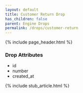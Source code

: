 ```yaml
---
layout: default
title: Customer Return Drop
has_children: false
parent: Engine Drops
permalink: /drops/customer-return
---
```


{% include page_header.html %}

### Drop Attributes

- id
- number
- created_at

{% include stub_article.html %}